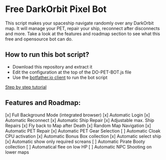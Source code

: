 # Free DarkOrbit Pixel Bot

This script makes your spaceship navigate randomly over any DarkOrbit map.
It will manage your PET, repair your ship, reconnect after disconnects and more.
Take a look at the features and roadmap section to see what this free and opensource bot can do.

## How to run this bot script?

- Download this repository and extract it
- Edit the configuration at the top of the DO-PET-BOT.js file
- Use the [botfather.io client](https://botfather.io/downloads) to run the bot script

[Step by step tutorial](https://pbdo-bot.net/tutorial.html)

## Features and Roadmap:

[x] Full Background Mode (integrated browser)
[x] Automatic Login
[x] Automatic Reconnect
[x] Automatic Ship Repair
[x] Adjustable max. Ship Repairs
[x] Fly back to Map after Death
[x] Random Map Navigation
[x] Automatic PET Repair
[x] Automatic PET Gear Selection
[ ] Automatic Cloak CPU activation
[x] Automatic Bonus Box collection
[x] Automatic select ship
[x] Automatic show only required screans
[ ] Automatic Pirate Booty collection
[ ] Automatical flee on low HP
[ ] Automatic NPC Shooting on lower maps

